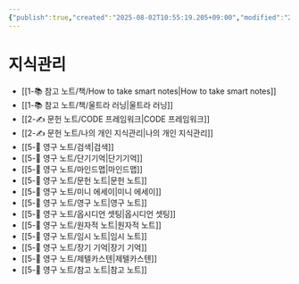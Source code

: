 ```yaml
---
{"publish":true,"created":"2025-08-02T10:55:19.205+09:00","modified":"2025-08-09T13:04:26.333+09:00","cssclasses":""}
---
```


# 지식관리
- [[1-📚 참고 노트/책/How to take smart notes\|How to take smart notes]]
- [[1-📚 참고 노트/책/울트라 러닝\|울트라 러닝]]
- [[2-✍️ 문헌 노트/CODE 프레임워크\|CODE 프레임워크]]
- [[2-✍️ 문헌 노트/나의 개인 지식관리\|나의 개인 지식관리]]
- [[5-💎 영구 노트/검색\|검색]]
- [[5-💎 영구 노트/단기기억\|단기기억]]
- [[5-💎 영구 노트/마인드맵\|마인드맵]]
- [[5-💎 영구 노트/문헌 노트\|문헌 노트]]
- [[5-💎 영구 노트/미니 에세이\|미니 에세이]]
- [[5-💎 영구 노트/영구 노트\|영구 노트]]
- [[5-💎 영구 노트/옵시디언 셋팅\|옵시디언 셋팅]]
- [[5-💎 영구 노트/원자적 노트\|원자적 노트]]
- [[5-💎 영구 노트/임시 노트\|임시 노트]]
- [[5-💎 영구 노트/장기 기억\|장기 기억]]
- [[5-💎 영구 노트/제텔카스텐\|제텔카스텐]]
- [[5-💎 영구 노트/참고 노트\|참고 노트]]
